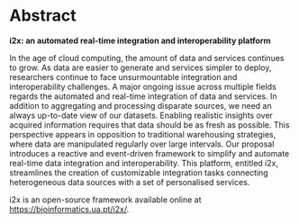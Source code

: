 
# Abstract

**i2x: an automated real-time integration and interoperability platform**

In the age of cloud computing, the amount of data and services continues to grow. As data are easier to generate and services simpler to deploy, researchers continue to face unsurmountable integration and interoperability challenges. A major ongoing issue across multiple fields regards the automated and real-time integration of data and services. In addition to aggregating and processing disparate sources, we need an always up-to-date view of our datasets. Enabling realistic insights over acquired information requires that data should be as fresh as possible.
This perspective appears in opposition to traditional warehousing strategies, where data are manipulated regularly over large intervals.
Our proposal introduces a reactive and event-driven framework to simplify and automate real-time data integration and interoperability. This platform, entitled i2x, streamlines the creation of customizable integration tasks connecting heterogeneous data sources with a set of personalised services. 

i2x is an open-source framework available online at https://bioinformatics.ua.pt/i2x/.